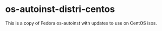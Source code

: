# os-autoinst-distri-centos
This is a copy of Fedora os-autoinst with updates to use on CentOS isos.
